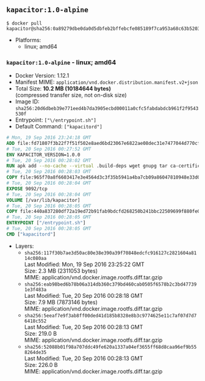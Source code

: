 ## `kapacitor:1.0-alpine`

```console
$ docker pull kapacitor@sha256:0a89279dbe0da0d5dbfeb2bffebcfe085189f7ca953a68c63b52038ae7dabead
```

-	Platforms:
	-	linux; amd64

### `kapacitor:1.0-alpine` - linux; amd64

-	Docker Version: 1.12.1
-	Manifest MIME: `application/vnd.docker.distribution.manifest.v2+json`
-	Total Size: **10.2 MB (10184644 bytes)**  
	(compressed transfer size, not on-disk size)
-	Image ID: `sha256:20d6dbeb39e771eed4b7da3905ecbd00011a0cfc5fabdabdcb961f2f9543530f`
-	Entrypoint: `["\/entrypoint.sh"]`
-	Default Command: `["kapacitord"]`

```dockerfile
# Mon, 19 Sep 2016 23:24:18 GMT
ADD file:fd71807f3b22f7f51f502e8aed6bd23067e6822ae08dec31e7477044d770cf48 in / 
# Tue, 20 Sep 2016 00:27:52 GMT
ENV KAPACITOR_VERSION=1.0.0
# Tue, 20 Sep 2016 00:28:02 GMT
RUN apk add --no-cache --virtual .build-deps wget gnupg tar ca-certificates &&     update-ca-certificates &&     gpg --keyserver hkp://ha.pool.sks-keyservers.net         --recv-keys 05CE15085FC09D18E99EFB22684A14CF2582E0C5 &&     wget -q https://dl.influxdata.com/kapacitor/releases/kapacitor-${KAPACITOR_VERSION}-static_linux_amd64.tar.gz.asc &&     wget -q https://dl.influxdata.com/kapacitor/releases/kapacitor-${KAPACITOR_VERSION}-static_linux_amd64.tar.gz &&     gpg --batch --verify kapacitor-${KAPACITOR_VERSION}-static_linux_amd64.tar.gz.asc kapacitor-${KAPACITOR_VERSION}-static_linux_amd64.tar.gz &&     mkdir -p /usr/src &&     tar -C /usr/src -xzf kapacitor-${KAPACITOR_VERSION}-static_linux_amd64.tar.gz &&     rm -f /usr/src/kapacitor-*/kapacitor.conf &&     chmod +x /usr/src/kapacitor-*/* &&     cp -a /usr/src/kapacitor-*/* /usr/bin/ &&     rm -rf *.tar.gz* /usr/src /root/.gnupg &&     apk del .build-deps
# Tue, 20 Sep 2016 00:28:03 GMT
COPY file:965f70a8f6603417e3e4564d3c3f35b5941a4ba7cb09a86047810948e33d0831 in /etc/kapacitor/kapacitor.conf 
# Tue, 20 Sep 2016 00:28:04 GMT
EXPOSE 9092/tcp
# Tue, 20 Sep 2016 00:28:04 GMT
VOLUME [/var/lib/kapacitor]
# Tue, 20 Sep 2016 00:28:05 GMT
COPY file:440a837280df72a19ed72b91fab9bdcfd268250b241bbc22509699f880fe0d17 in /entrypoint.sh 
# Tue, 20 Sep 2016 00:28:05 GMT
ENTRYPOINT ["/entrypoint.sh"]
# Tue, 20 Sep 2016 00:28:05 GMT
CMD ["kapacitord"]
```

-	Layers:
	-	`sha256:117f30b7ae3d50ac80e38e390a39f70848edcfc916127c2821604a8114c080aa`  
		Last Modified: Mon, 19 Sep 2016 23:25:22 GMT  
		Size: 2.3 MB (2311053 bytes)  
		MIME: application/vnd.docker.image.rootfs.diff.tar.gzip
	-	`sha256:eab98bed6b78b06a314db360c379bd460cab0505f6578b2c3bd477391e3f483a`  
		Last Modified: Tue, 20 Sep 2016 00:28:18 GMT  
		Size: 7.9 MB (7873146 bytes)  
		MIME: application/vnd.docker.image.rootfs.diff.tar.gzip
	-	`sha256:5eeaf7e9f3ab8ff00ded41d185b8328e8b3c9774625e11c7af07d7d76418c552`  
		Last Modified: Tue, 20 Sep 2016 00:28:13 GMT  
		Size: 219.0 B  
		MIME: application/vnd.docker.image.rootfs.diff.tar.gzip
	-	`sha256:52088b01f98a707ddc49fe620a1337a04ef3655ff68d8caa96ef9b558264de35`  
		Last Modified: Tue, 20 Sep 2016 00:28:13 GMT  
		Size: 226.0 B  
		MIME: application/vnd.docker.image.rootfs.diff.tar.gzip
